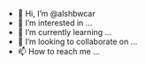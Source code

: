 - 👋 Hi, I’m @alshbwcar
- 👀 I’m interested in ...
- 🌱 I’m currently learning ...
- 💞️ I’m looking to collaborate on ...
- 📫 How to reach me ...

<!---
alshbwcar/alshbwcar is a ✨ special ✨ repository because its `README.md` (this file) appears on your GitHub profile.
You can click the Preview link to take a look at your changes.
--->
